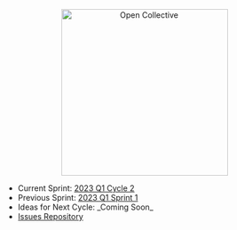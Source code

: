 
<div align="center">
  <a href="https://opencollective.com/" target="_blank" rel="noopener noreferrer">
    <img width="300" src="https://opencollective.com/public/images/opencollectivelogo.svg" alt="Open Collective">
  </a>
</div>

  <ul>
    <li>Current Sprint: <a href="https://github.com/orgs/opencollective/projects/5/views/39">2023 Q1 Cycle 2</a></li>
    <li>Previous Sprint: <a href="https://github.com/orgs/opencollective/projects/5/views/34">2023 Q1 Sprint 1</a></li>
    <li>Ideas for Next Cycle: _Coming Soon_
    <li><a href="https://github.com/opencollective/opencollective/issues">Issues Repository</a></li>
  </ul>
